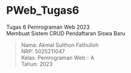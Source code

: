 # PWeb_Tugas6
Tugas 6 Pemrograman Web 2023  
Membuat Sistem CRUD Pendaftaran Siswa Baru  

> Nama: Akmal Sulthon Fathulloh  
> NRP: 5025211047  
> Kelas: Pemrograman Web - A  
> Tahun: 2023